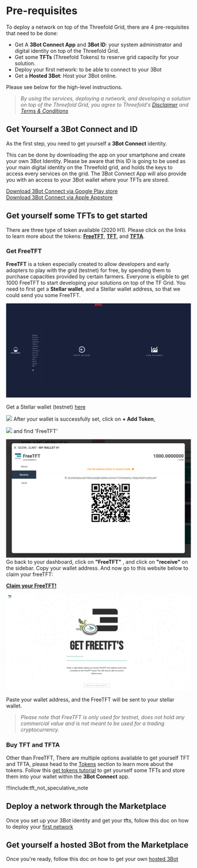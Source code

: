 
# Pre-requisites

To deploy a network on top of the Threefold Grid, there are 4 pre-requisites that need to be done:
- Get A __3Bot Connect App__ and __3Bot ID__: your system administrator and digital identity on top of the Threefold Grid.
- Get some __TFTs__ (Threefold Tokens) to reserve grid capacity for your solution.
- Deploy your first network: to be able to connect to your 3Bot
- Get a __Hosted 3Bot__: Host your 3Bot online.

Please see below for the high-level instructions.

> _By using the services, deploying a network, and developing a solution on top of the Threefold Grid, you agree to Threefold's [Disclaimer](#disclaimer) and [Terms & Conditions](terms_conditions.md)_

## Get Yourself a 3Bot Connect and ID

As the first step, you need to get yourself a **3Bot Connect** identity.  

This can be done by downloading the app on your smartphone and create your own 3Bot Identity. Please be aware that this ID is going to be used as your main digital identity on the Threefold grid, and holds the keys to access every services on the grid.  The 3Bot Connect App will also provide you with an access to your 3Bot wallet where your TFTs are stored.

 [Download 3Bot Connect via Google Play store](https://play.google.com/store/apps/details?id=org.jimber.3Botlogin&hl=en) <BR>
 [Download 3Bot Connect via Apple Appstore](https://apps.apple.com/us/app/3Bot-connect/id1459845885)


 ## Get yourself some TFTs to get started

There are three type of token available (2020 H1). Please click on the links to learn more about the tokens: 
[__FreeTFT__](https://github.com/threefoldfoundation/tft-stellar/#freetft), [__TFT__](https://github.com/threefoldfoundation/tft-stellar/#tft), and [__TFTA__](https://github.com/threefoldfoundation/tft-stellar/#tfta).

### Get FreeTFT

__FreeTFT__ is a token especially created to allow developers and early adopters to play with the grid (testnet) for free, by spending them to purchase capacities provided by certain farmers. Everyone is eligible to get 1000 FreeTFT to start developing your solutions on top of the TF Grid. You need to first get a __Stellar wallet__, and a Stellar wallet address, so that we could send you some FreeTFT.

![](./img/interstellar_start.png)

Get a Stellar wallet (testnet) [here]( https://testnet.interstellar.exchange/app)

![](STELLAR_DASHBOARD.PNG)
After your wallet is successfully set, click on __+ Add Token__, 

![](GET_FREETFT.PNG)
and find 'FreeTFT'

![](./img/receive_freetft.png)
Go back to your dashboard, click on __"FreeTFT"__ , and click on __"receive"__ on the sidebar. Copy your wallet address. And now go to this website below to claim your freeTFT:

[__Claim your FreeTFT!__](https://getfreetft.testnet.threefold.io)

![](./img/freetft.png)

Paste your wallet address, and the FreeTFT will be sent to your stellar wallet.

> _Please note that FreeTFT is only used for testnet, does not hold any commercial value and is not meant to be used for a trading cryptocurrency._


### Buy TFT and TFTA

Other than FreeTFT, There are multiple options available to get yourself TFT and TFTA, please head to the [Tokens](tokens.md) section to  learn more about the tokens. Follow this [get tokens tutorial](getting_started_get_tft.md) to get yourself some TFTs and store them into your wallet within the **3Bot Connect** app.


!!!include:tft_not_speculative_note


## Deploy a network through the Marketplace

 Once you set up your 3Bot identity and get your tfts, follow this doc on how to deploy your [first network](getting_started_network.md)


## Get yourself a **hosted 3Bot** from the Marketplace

Once you're ready, follow this doc on how to get your own [hosted 3Bot](3bot.md)  

